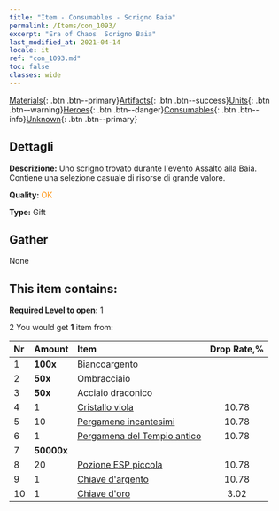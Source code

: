 ```yaml
---
title: "Item - Consumables - Scrigno Baia"
permalink: /Items/con_1093/
excerpt: "Era of Chaos  Scrigno Baia"
last_modified_at: 2021-04-14
locale: it
ref: "con_1093.md"
toc: false
classes: wide
---
```

 [Materials](/it/Items/){: .btn .btn--primary}[Artifacts](/it/Items/Artifacts/){: .btn .btn--success}[Units](/it/Items/Units/){: .btn .btn--warning}[Heroes](/it/Items/Heroes/){: .btn .btn--danger}[Consumables](/it/Items/Consumables/){: .btn .btn--info}[Unknown](/it/Items/Unknown/){: .btn .btn--primary}

## Dettagli
 **Descrizione:** Uno scrigno trovato durante l'evento Assalto alla Baia. Contiene una selezione casuale di risorse di grande valore.

 **Quality:** <span style="color: #FF8C00">OK</span>

 **Type:** Gift

## Gather

  None

## This item contains:

 **Required Level to open:** 1

 2 You would get **1** item  from:

  | Nr | Amount |     Item    | Drop Rate,% |
  |:---|:-------|:------------|:---------:|
  | 1 |  **100x** | Biancoargento |  | 10.78 | 
  | 2 |  **50x** | Ombracciaio |  | 10.78 | 
  | 3 |  **50x** | Acciaio draconico |  | 10.78 | 
  | 4 | 1 | [Cristallo viola](/it/Items/con_720/) | 10.78 | 
  | 5 | 10 | [Pergamene incantesimi](/it/Items/con_694/) | 10.78 | 
  | 6 | 1 | [Pergamena del Tempio antico](/it/Items/con_697/) | 10.78 | 
  | 7 |  **50000x** | <i class="fas fa-coins"/> |  | 10.78 | 
  | 8 | 20 | [Pozione ESP piccola](/it/Items/con_701/) | 10.78 | 
  | 9 | 1 | [Chiave d'argento](/it/Items/con_693/) | 10.78 | 
  | 10 | 1 | [Chiave d'oro](/it/Items/con_783/) | 3.02 | 
